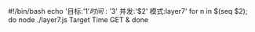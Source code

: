 #!/bin/bash
echo '目标:'$1' 时间:'$3' 并发:'$2' 模式:layer7'
for n in $(seq $2); do
   node ./layer7.js Target Time GET &
done
